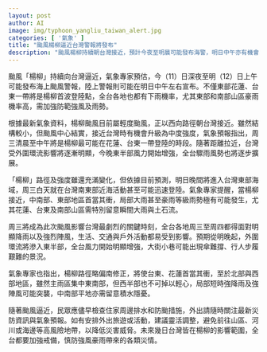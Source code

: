 ```yaml
---
layout: post
author: AI
image: img/typhoon_yangliu_taiwan_alert.jpg
categories: [ '氣象' ]
title: "颱風楊柳逼近台灣警報將發布"
description: "颱風楊柳持續朝台灣接近，預計今夜至明晨可能發布海警，明日中午亦有機會發布陸警，花蓮、台東首波登陸，東部及南部山區豪雨機率高，全台各地都有降雨與強風風險，生活交通皆恐受影響，請民眾做好防範並留意最新氣象資訊。"
---
```

颱風「楊柳」持續向台灣逼近，氣象專家預估，今（11）日深夜至明（12）日上午可能發布海上颱風警報，陸上警報則可能在明日中午左右宣布。不僅東部花蓮、台東一帶將是楊柳首波登陸點，全台各地也都有下雨機率，尤其東部和南部山區豪雨機率高，需加強防範強風及雨勢。

根據最新氣象資料，楊柳颱風目前屬輕度颱風，正以西向路徑朝台灣接近。雖然結構較小，但颱風中心結實，接近台灣時有機會升級為中度強度，氣象預報指出，周三清晨至中午將是楊柳最可能在花蓮、台東一帶登陸的時段。隨著距離拉近，台灣受外圍環流影響將逐漸明顯，今晚東半部風力開始增強，全台驟雨風勢也將逐步擴展。

「楊柳」路徑及強度雖還充滿變化，但依據目前預測，明日晚間將進入台灣東部海域，周三白天就在台灣南東部近海活動甚至可能迅速登陸。氣象專家提醒，當楊柳接近，中南部、東部地區首當其衝，局部大雨甚至豪雨等級雨勢極有可能發生，尤其花蓮、台東及南部山區需特別留意瞬間大雨與土石流。

周三將成為此次颱風影響台灣最劇烈的關鍵時刻，全台各地周三至周四都得面對明顯降雨以及強烈陣風，生活、交通與戶外活動都易受到影響。預期從明晚起，外圍環流將滲入東半部，全台風力開始明顯增強，大街小巷可能出現傘難撐、行人步履艱難的景況。

氣象專家也指出，楊柳路徑略偏南修正，將使台東、花蓮首當其衝，至於北部與西部地區，雖然主雨區集中東南部，但西半部也不可掉以輕心，局部短時強降雨及強陣風可能突襲，中南部平地亦需留意積水隱憂。

隨著颱風逼近，民眾應儘早檢查住家周邊排水和防颱措施，外出請隨時關注最新災防資訊與氣象預報。如有安排外出旅遊或活動，建議靈活調整，避免前往山區、河川或海邊等高風險地帶，以降低災害威脅。未來幾日台灣皆在楊柳的影響範圍，全台都要加強戒備，慎防強風豪雨帶來的各類災情。